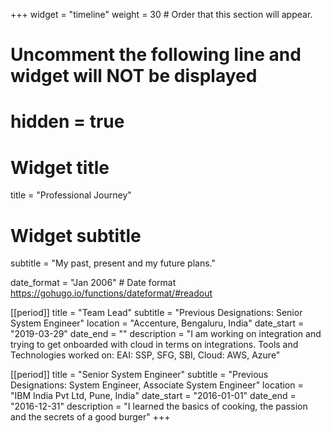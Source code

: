 +++
widget = "timeline"
weight = 30  # Order that this section will appear.

# Uncomment the following line and widget will NOT be displayed
# hidden = true

# Widget title
title = "Professional Journey"
# Widget subtitle
subtitle = "My past, present and my future plans."

date_format = "Jan 2006" # Date format https://gohugo.io/functions/dateformat/#readout

[[period]]
  title = "Team Lead"
  subtitle = "Previous Designations: Senior System Engineer"
  location = "Accenture, Bengaluru, India"
  date_start = "2019-03-29"
  date_end = ""
  description = "I am working on integration and trying to get onboarded with cloud in terms on integrations. Tools and Technologies worked on: EAI: SSP, SFG, SBI, Cloud: AWS, Azure"

[[period]]
  title = "Senior System Engineer"
  subtitle = "Previous Designations: System Engineer, Associate System Engineer"
  location = "IBM India Pvt Ltd, Pune, India"
  date_start = "2016-01-01"
  date_end = "2016-12-31"
  description = "I learned the basics of cooking, the passion and the secrets of a good burger"
+++